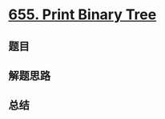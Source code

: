 # [655. Print Binary Tree](https://leetcode.com/problems/print-binary-tree/)

## 题目


## 解题思路


## 总结


